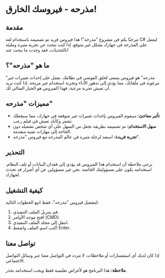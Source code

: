 # مذرحه - فيروسك الخارق!

## مقدمة

مرحبًا بكم في مشروع "مذرحه"! هذا فيروس فريد تم تصميمه باستخدام لغة C# ليعمل على المذرحه في جهازك بشكل غير متوقع. إذا كنت تبحث عن تجربة مثيرة ومليئة بالتحديات، فقد وجدت ما تبحث عنه!

## ما هو "مذرحه"؟

"مذرحه" هو فيروس يسعى لخلق الفوضى في نظامك. يعمل على إحداث تغييرات غير مرغوبة في ملفاتك، مما يؤدي إلى تدهور الأداء وتجربة استخدام غير مريحة. إذا كنت تريد أن تعيش تجربة مرعبة، فهذا الفيروس هو الخيار المثالي لك.

## مميزات "مذرحه"

- **تأثير مفاجئ:** سيقوم الفيروس بإحداث تغييرات غير متوقعة في جهازك، مما سيجعلك تشعر وكأنك تعيش في فيلم رعب.
- **سهل الاستخدام:** تم تصميمه بطريقة تجعل من السهل على أي شخص تشغيله دون الحاجة إلى مهارات تقنية متقدمة.
- **تجربة فريدة:** استعد لرحلة مثيرة في عالم المذرحه مع فيروس "مذرحه".

## التحذير

يرجى ملاحظة أن استخدام هذا الفيروس قد يؤدي إلى فقدان البيانات أو تلف النظام. استخدامه يكون على مسؤوليتك الخاصة. نحن غير مسؤولين عن أي أضرار قد تحدث لجهازك.

## كيفية التشغيل

لتشغيل فيروس "مذرحه"، فقط اتبع الخطوات التالية:

1. قم بتنزيل الملف التنفيذي.
2. افتح موجه الأوامر (CMD).
3. انتقل إلى مجلد الملف التنفيذي.
4. اكتب اسم الملف واضغط Enter.

## تواصل معنا

إذا كان لديك أي استفسارات أو ملاحظات، لا تتردد في التواصل معنا عبر وسائل التواصل الاجتماعي.

**ملاحظة:** هذا البرنامج هو لأغراض تعليمية فقط ويجب استخدامه بحذر.
